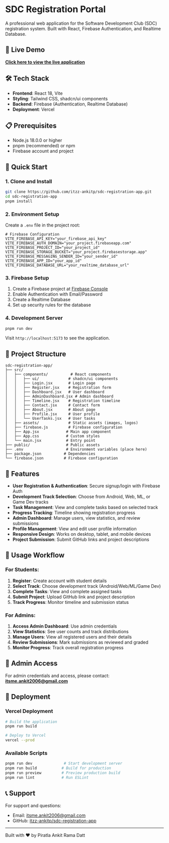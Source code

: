 # SDC Registration Portal

A professional web application for the Software Development Club (SDC) registration system. Built with React, Firebase Authentication, and Realtime Database.

## 🚀 Live Demo

**[Click here to view the live application](https://sdc-registration-app.vercel.app)**

## 🛠 Tech Stack

- **Frontend**: React 18, Vite
- **Styling**: Tailwind CSS, shadcn/ui components
- **Backend**: Firebase (Authentication, Realtime Database)
- **Deployment**: Vercel

## 📋 Prerequisites

- Node.js 18.0.0 or higher
- pnpm (recommended) or npm
- Firebase account and project

## 🚀 Quick Start

### 1. Clone and Install

```bash
git clone https://github.com/itzz-ankitp/sdc-registration-app.git
cd sdc-registration-app
pnpm install
```

### 2. Environment Setup

Create a `.env` file in the project root:

```env
# Firebase Configuration
VITE_FIREBASE_API_KEY="your_firebase_api_key"
VITE_FIREBASE_AUTH_DOMAIN="your_project.firebaseapp.com"
VITE_FIREBASE_PROJECT_ID="your_project_id"
VITE_FIREBASE_STORAGE_BUCKET="your_project.firebasestorage.app"
VITE_FIREBASE_MESSAGING_SENDER_ID="your_sender_id"
VITE_FIREBASE_APP_ID="your_app_id"
VITE_FIREBASE_DATABASE_URL="your_realtime_database_url"
```

### 3. Firebase Setup

1. Create a Firebase project at [Firebase Console](https://console.firebase.google.com/)
2. Enable Authentication with Email/Password
3. Create a Realtime Database
4. Set up security rules for the database

### 4. Development Server

```bash
pnpm run dev
```

Visit `http://localhost:5173` to see the application.

## 📁 Project Structure

```
sdc-registration-app/
├── src/
│   ├── components/          # React components
│   │   ├── ui/             # shadcn/ui components
│   │   ├── Login.jsx       # Login page
│   │   ├── Register.jsx    # Registration form
│   │   ├── Dashboard.jsx   # User dashboard
│   │   ├── AdminDashboard.jsx # Admin dashboard
│   │   ├── Timeline.jsx    # Registration timeline
│   │   ├── Contact.jsx     # Contact form
│   │   ├── About.jsx       # About page
│   │   ├── Profile.jsx     # User profile
│   │   └── UserTasks.jsx   # User tasks
│   ├── assets/             # Static assets (images, logos)
│   ├── firebase.js         # Firebase configuration
│   ├── App.jsx            # Main app component
│   ├── App.css            # Custom styles
│   └── main.jsx           # Entry point
├── public/                # Public assets
├── .env                   # Environment variables (place here)
├── package.json          # Dependencies
└── firebase.json         # Firebase configuration
```

## 🎯 Features

- **User Registration & Authentication**: Secure signup/login with Firebase Auth
- **Development Track Selection**: Choose from Android, Web, ML, or Game Dev tracks
- **Task Management**: View and complete tasks based on selected track
- **Progress Tracking**: Timeline showing registration progress
- **Admin Dashboard**: Manage users, view statistics, and review submissions
- **Profile Management**: View and edit user profile information
- **Responsive Design**: Works on desktop, tablet, and mobile devices
- **Project Submission**: Submit GitHub links and project descriptions

## 🔄 Usage Workflow

### For Students:
1. **Register**: Create account with student details
2. **Select Track**: Choose development track (Android/Web/ML/Game Dev)
3. **Complete Tasks**: View and complete assigned tasks
4. **Submit Project**: Upload GitHub link and project description
5. **Track Progress**: Monitor timeline and submission status

### For Admins:
1. **Access Admin Dashboard**: Use admin credentials
2. **View Statistics**: See user counts and track distributions
3. **Manage Users**: View all registered users and their details
4. **Review Submissions**: Mark submissions as reviewed and graded
5. **Monitor Progress**: Track overall registration progress

## 🔐 Admin Access

For admin credentials and access, please contact: **itsme.ankit2006@gmail.com**

## 🚀 Deployment

### Vercel Deployment

```bash
# Build the application
pnpm run build

# Deploy to Vercel
vercel --prod
```

### Available Scripts

```bash
pnpm run dev              # Start development server
pnpm run build           # Build for production
pnpm run preview         # Preview production build
pnpm run lint            # Run ESLint
```

## 📞 Support

For support and questions:
- Email: itsme.ankit2006@gmail.com
- GitHub: [itzz-ankitp/sdc-registration-app](https://github.com/itzz-ankitp/sdc-registration-app)

---

Built with ❤️ by Piratla Ankit Rama Datt

